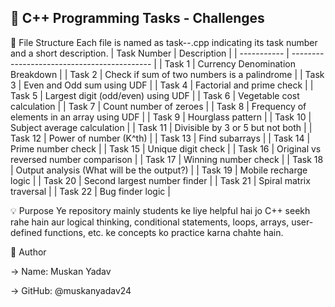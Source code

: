 ## 🧩 C++ Programming Tasks - Challenges

📁 File Structure
Each file is named as task-<number>-<description>.cpp indicating its task number and a short description.
| Task Number | Description                                 |
| ----------- | ------------------------------------------- |
| Task 1      | Currency Denomination Breakdown                        |
| Task 2      | Check if sum of two numbers is a palindrome |
| Task 3      | Even and Odd sum using UDF                  |
| Task 4      | Factorial and prime check                   |
| Task 5      | Largest digit (odd/even) using UDF          |
| Task 6      | Vegetable cost calculation                  |
| Task 7      | Count number of zeroes                      |
| Task 8      | Frequency of elements in an array using UDF |
| Task 9      | Hourglass pattern                           |
| Task 10     | Subject average calculation                 |
| Task 11     | Divisible by 3 or 5 but not both            |
| Task 12     | Power of number (K^th)                      |
| Task 13     | Find subarrays                              |
| Task 14     | Prime number check                          |
| Task 15     | Unique digit check                          |
| Task 16     | Original vs reversed number comparison      |
| Task 17     | Winning number check                        |
| Task 18     | Output analysis (What will be the output?)  |
| Task 19     | Mobile recharge logic                       |
| Task 20     | Second largest number finder                |
| Task 21     | Spiral matrix traversal                     |
| Task 22     | Bug finder logic                            |


💡 Purpose
Ye repository mainly students ke liye helpful hai jo C++ seekh rahe hain aur logical thinking, conditional statements, loops, arrays, user-defined functions, etc. ke concepts ko practice karna chahte hain.


📌 Author

-> Name: Muskan Yadav

-> GitHub: @muskanyadav24

